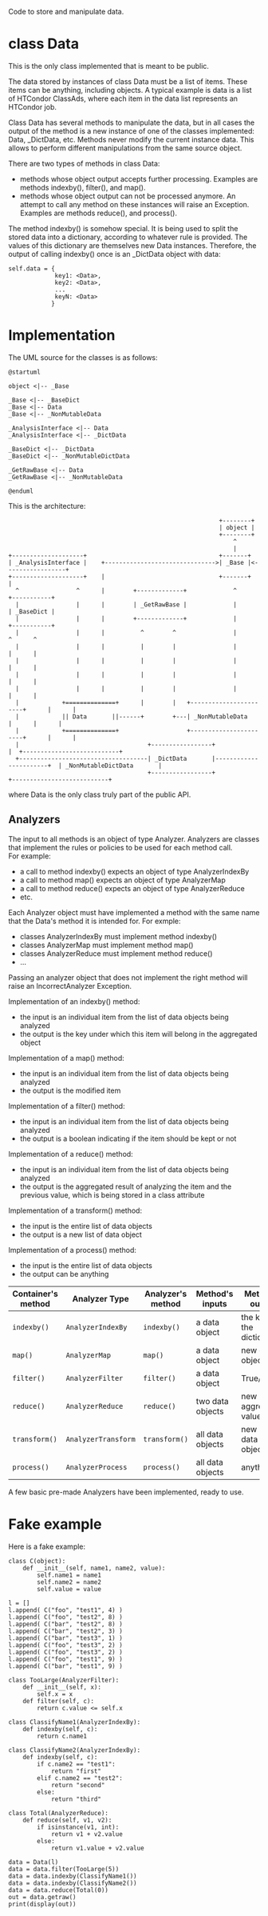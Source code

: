 Code to store and manipulate data.

# class Data

This is the only class implemented that is meant to be public.

The data stored by instances of class Data must be a list of items. 
These items can be anything, including objects. 
A typical example is data is a list of HTCondor ClassAds, where each 
item in the data list represents an HTCondor job.

Class Data has several methods to manipulate the data, 
but in all cases the output of the method is a new instance of one of the 
classes implemented: Data, _DictData, etc.
Methods never modify the current instance data.
This allows to perform different manipulations from the same source object.

There are two types of methods in class Data:

- methods whose object output accepts further processing. Examples are methods indexby(), filter(), and map().
- methods whose object output can not be processed anymore.  An attempt to call any method on these instances will raise an Exception. Examples are methods reduce(), and process().

The method indexby() is somehow special. 
It is being used to split the stored data into a dictionary, 
according to whatever rule is provided. 
The values of this dictionary are themselves new Data instances. 
Therefore, the output of calling indexby() once is an _DictData object 
with data:
        
    self.data = {
                 key1: <Data>,
                 key2: <Data>,
                 ...
                 keyN: <Data>
                }

# Implementation

The UML source for the classes is as follows:

    @startuml
    
    object <|-- _Base
    
    _Base <|-- _BaseDict 
    _Base <|-- Data 
    _Base <|-- _NonMutableData 
    
    _AnalysisInterface <|-- Data  
    _AnalysisInterface <|-- _DictData 
    
    _BaseDict <|-- _DictData 
    _BaseDict <|-- _NonMutableDictData 
    
    _GetRawBase <|-- Data 
    _GetRawBase <|-- _NonMutableData 
    
    @enduml

This is the architecture:


                                                               +--------+      
                                                               | object |
                                                               +--------+
                                                                   ^
                                                                   |
    +--------------------+                                     +-------+
    | _AnalysisInterface |    +------------------------------->| _Base |<-----------------+                  
    +--------------------+    |                                +-------+                  |
      ^                ^      |        +-------------+             ^               +-----------+              
      |                |      |        | _GetRawBase |             |               | _BaseDict |       
      |                |      |        +-------------+             |               +-----------+      
      |                |      |          ^        ^                |                 ^      ^     
      |                |      |          |        |                |                 |      |   
      |                |      |          |        |                |                 |      |   
      |                |      |          |        |                |                 |      |   
      |                |      |          |        |                |                 |      |   
      |            +==============+      |        |   +-----------------------+      |      |
      |            || Data       ||------+        +---| _NonMutableData       |      |      |
      |            +==============+                   +-----------------------+      |      |
      |                                    +-----------------+                       |  +---------------------------+
      +------------------------------------| _DictData       |-----------------------+  | _NonMutableDictData       |
                                           +-----------------+                          +---------------------------+
  

where Data is the only class truly part of the public API.


## Analyzers 


The input to all methods is an object of type Analyzer. 
Analyzers are classes that implement the rules or policies to be used 
for each method call.  
For example: 
- a call to method indexby() expects an object of type AnalyzerIndexBy
- a call to method map() expects an object of type AnalyzerMap
- a call to method reduce() expects an object of type AnalyzerReduce
- etc.

Each Analyzer object must have implemented a method 
with the same name that the Data's method it is intended for. 
For exmple:
- classes AnalyzerIndexBy must implement method indexby()
- classes AnalyzerMap must implement method map()
- classes AnalyzerReduce must implement method reduce()
- ...


Passing an analyzer object that does not implement the right method will 
raise an IncorrectAnalyzer Exception.

Implementation of an indexby() method:
- the input is an individual item from the list of data objects being analyzed
- the output is the key under which this item will belong in the aggregated object

Implementation of a map() method:
- the input is an individual item from the list of data objects being analyzed
- the output is the modified item 

Implementation of a filter() method:
- the input is an individual item from the list of data objects being analyzed
- the output is a boolean indicating if the item should be kept or not

Implementation of a reduce() method:
- the input is an individual item from the list of data objects being analyzed
- the output is the aggregated result of analyzing the item and the previous value, which is being stored in a class attribute

Implementation of a transform() method:
- the input is the entire list of data objects
- the output is a new list of data object

Implementation of a process() method:
- the input is the entire list of data objects
- the output can be anything



| **Container's method** | **Analyzer Type**     | **Analyzer's method** | **Method's inputs**  | **Method's output**           |
|------------------------|-----------------------|-----------------------|----------------------|-------------------------------|
| `indexby()`            | `AnalyzerIndexBy`     | `indexby()`           | a data object        | the key for the dictionary    |
| `map()`                | `AnalyzerMap`         | `map()`               | a data object        | new data object               |
| `filter()`             | `AnalyzerFilter`      | `filter()`            | a data object        | True/False                    |
| `reduce()`             | `AnalyzerReduce`      | `reduce()`            | two data objects     | new aggregated value          |
| `transform()`          | `AnalyzerTransform`   | `transform()`         | all data objects     | new list of data objects      |
| `process()`            | `AnalyzerProcess`     | `process()`           | all data objects     | anything                      |


A few basic pre-made Analyzers have been implemented, ready to use. 

# Fake example

Here is a fake example:

    class C(object):
        def __init__(self, name1, name2, value):
            self.name1 = name1
            self.name2 = name2
            self.value = value

    l = []
    l.append( C("foo", "test1", 4) )
    l.append( C("foo", "test2", 8) )
    l.append( C("bar", "test2", 8) )
    l.append( C("bar", "test2", 3) )
    l.append( C("bar", "test3", 1) )
    l.append( C("foo", "test3", 2) )
    l.append( C("foo", "test3", 2) )
    l.append( C("foo", "test1", 9) )
    l.append( C("bar", "test1", 9) )

    class TooLarge(AnalyzerFilter):
        def __init__(self, x):
            self.x = x
        def filter(self, c):
            return c.value <= self.x

    class ClassifyName1(AnalyzerIndexBy):
        def indexby(self, c):
            return c.name1

    class ClassifyName2(AnalyzerIndexBy):
        def indexby(self, c):
            if c.name2 == "test1":
                return "first"
            elif c.name2 == "test2":
                return "second"
            else:
                return "third"

    class Total(AnalyzerReduce):
        def reduce(self, v1, v2):
            if isinstance(v1, int):
                return v1 + v2.value
            else:
                return v1.value + v2.value

    data = Data(l)
    data = data.filter(TooLarge(5))
    data = data.indexby(ClassifyName1())
    data = data.indexby(ClassifyName2())
    data = data.reduce(Total(0))
    out = data.getraw()
    print(display(out))
